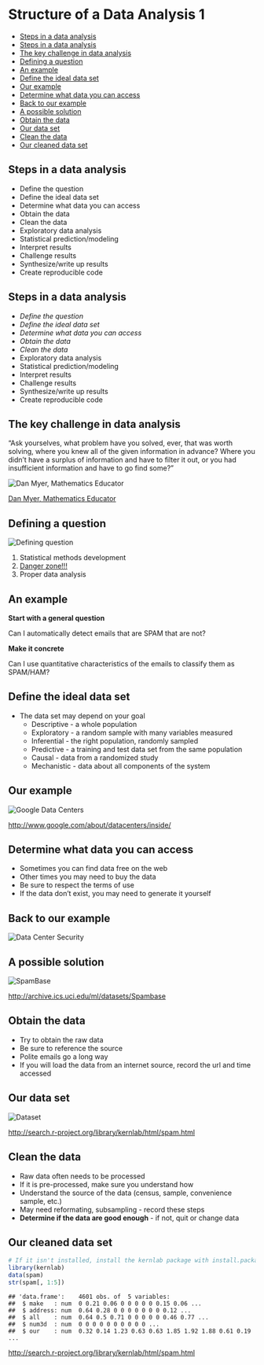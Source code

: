Structure of a Data Analysis 1
================

-   [Steps in a data analysis](#steps-in-a-data-analysis)
-   [Steps in a data analysis](#steps-in-a-data-analysis-1)
-   [The key challenge in data
    analysis](#the-key-challenge-in-data-analysis)
-   [Defining a question](#defining-a-question)
-   [An example](#an-example)
-   [Define the ideal data set](#define-the-ideal-data-set)
-   [Our example](#our-example)
-   [Determine what data you can
    access](#determine-what-data-you-can-access)
-   [Back to our example](#back-to-our-example)
-   [A possible solution](#a-possible-solution)
-   [Obtain the data](#obtain-the-data)
-   [Our data set](#our-data-set)
-   [Clean the data](#clean-the-data)
-   [Our cleaned data set](#our-cleaned-data-set)

## Steps in a data analysis

-   Define the question
-   Define the ideal data set
-   Determine what data you can access
-   Obtain the data
-   Clean the data
-   Exploratory data analysis
-   Statistical prediction/modeling
-   Interpret results
-   Challenge results
-   Synthesize/write up results
-   Create reproducible code

## Steps in a data analysis

-   *Define the question*
-   *Define the ideal data set*
-   *Determine what data you can access*
-   *Obtain the data*
-   *Clean the data*
-   Exploratory data analysis
-   Statistical prediction/modeling
-   Interpret results
-   Challenge results
-   Synthesize/write up results
-   Create reproducible code

## The key challenge in data analysis

“Ask yourselves, what problem have you solved, ever, that was worth
solving, where you knew all of the given information in advance? Where
you didn’t have a surplus of information and have to filter it out, or
you had insufficient information and have to go find some?”

![Dan Myer, Mathematics
Educator](https://github.com/DataScienceSpecialization/courses/raw/master/assets/img/meyer.jpg)

[Dan Myer, Mathematics
Educator](http://www.ted.com/talks/dan_meyer_math_curriculum_makeover.html)

## Defining a question

![Defining
question](https://github.com/DataScienceSpecialization/courses/raw/master/assets/img/stat-projects.jpg)

1.  Statistical methods development
2.  [Danger zone!!!](http://www.drewconway.com/zia/?p=2378)
3.  Proper data analysis

## An example

**Start with a general question**

Can I automatically detect emails that are SPAM that are not?

**Make it concrete**

Can I use quantitative characteristics of the emails to classify them as
SPAM/HAM?

## Define the ideal data set

-   The data set may depend on your goal
    -   Descriptive - a whole population
    -   Exploratory - a random sample with many variables measured
    -   Inferential - the right population, randomly sampled
    -   Predictive - a training and test data set from the same
        population
    -   Causal - data from a randomized study
    -   Mechanistic - data about all components of the system

## Our example

![Google Data
Centers](https://github.com/DataScienceSpecialization/courses/raw/master/assets/img/datacenter.png)

<http://www.google.com/about/datacenters/inside/>

## Determine what data you can access

-   Sometimes you can find data free on the web
-   Other times you may need to buy the data
-   Be sure to respect the terms of use
-   If the data don’t exist, you may need to generate it yourself

## Back to our example

![Data Center
Security](https://github.com/DataScienceSpecialization/courses/raw/master/assets/img/security.png)

## A possible solution

![SpamBase](https://github.com/DataScienceSpecialization/courses/raw/master/assets/img/uci.png)

<http://archive.ics.uci.edu/ml/datasets/Spambase>

## Obtain the data

-   Try to obtain the raw data
-   Be sure to reference the source
-   Polite emails go a long way
-   If you will load the data from an internet source, record the url
    and time accessed

## Our data set

![Dataset](https://github.com/DataScienceSpecialization/courses/raw/master/assets/img/spamR.png)

<http://search.r-project.org/library/kernlab/html/spam.html>

## Clean the data

-   Raw data often needs to be processed
-   If it is pre-processed, make sure you understand how
-   Understand the source of the data (census, sample, convenience
    sample, etc.)
-   May need reformating, subsampling - record these steps
-   **Determine if the data are good enough** - if not, quit or change
    data

## Our cleaned data set

``` r
# If it isn't installed, install the kernlab package with install.packages()
library(kernlab)
data(spam)
str(spam[, 1:5])
```

    ## 'data.frame':    4601 obs. of  5 variables:
    ##  $ make   : num  0 0.21 0.06 0 0 0 0 0 0.15 0.06 ...
    ##  $ address: num  0.64 0.28 0 0 0 0 0 0 0 0.12 ...
    ##  $ all    : num  0.64 0.5 0.71 0 0 0 0 0 0.46 0.77 ...
    ##  $ num3d  : num  0 0 0 0 0 0 0 0 0 0 ...
    ##  $ our    : num  0.32 0.14 1.23 0.63 0.63 1.85 1.92 1.88 0.61 0.19 ...

<http://search.r-project.org/library/kernlab/html/spam.html>

